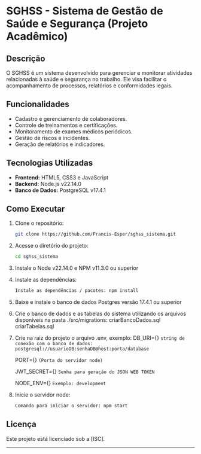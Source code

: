 # SGHSS - Sistema de Gestão de Saúde e Segurança (Projeto Acadêmico)

## Descrição
O SGHSS é um sistema desenvolvido para gerenciar e monitorar atividades relacionadas à saúde e segurança no trabalho. Ele visa facilitar o acompanhamento de processos, relatórios e conformidades legais.

## Funcionalidades
- Cadastro e gerenciamento de colaboradores.
- Controle de treinamentos e certificações.
- Monitoramento de exames médicos periódicos.
- Gestão de riscos e incidentes.
- Geração de relatórios e indicadores.

## Tecnologias Utilizadas
- **Frontend:**  HTML5, CSS3 e JavaScript 
- **Backend:**  Node.js v22.14.0 
- **Banco de Dados:** PostgreSQL v17.4.1

## Como Executar
1. Clone o repositório:
    ```bash
    git clone https://github.com/Francis-Esper/sghss_sistema.git
    ```
2. Acesse o diretório do projeto:
    ```bash
    cd sghss_sistema
    ```

3. Instale o Node v22.14.0 e NPM v11.3.0 ou superior

4. Instale as dependências:
    ```bash
    Instale as dependências / pacotes: npm install
    ```
5. Baixe e instale o banco de dados Postgres versão 17.4.1 ou superior

6. Crie o banco de dados e as tabelas do sistema utilizando os arquivos disponíveis na pasta ./src/migrations:
    criarBancoDados.sql
    criarTabelas.sql

7. Crie na raiz do projeto o arquivo .env, exemplo:
    DB_URI={} `string de conexão com o banco de dados: postgresql://usuarioDB:senhaDB@host:porta/database`

    PORT={} `(Porta do servidor node)`

    JWT_SECRET={} `Senha para geração do JSON WEB TOKEN`

    NODE_ENV={} `Exemplo: development`
 

8. Inicie o servidor node:
    ```bash
    Comando para iniciar o servidor: npm start
    ```

## Licença
Este projeto está licenciado sob a [ISC].

---